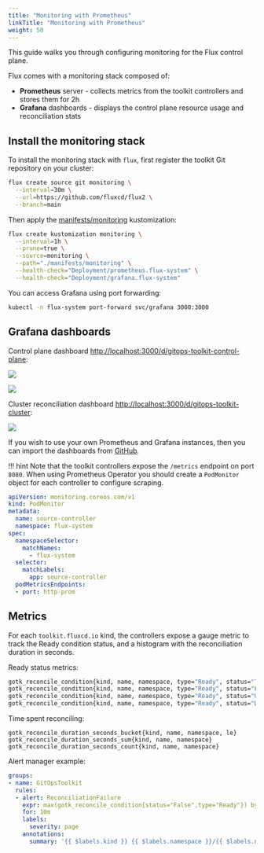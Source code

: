 ```yaml
---
title: "Monitoring with Prometheus"
linkTitle: "Monitoring with Prometheus"
weight: 50
---
```



This guide walks you through configuring monitoring for the Flux control plane.

Flux comes with a monitoring stack composed of:

* **Prometheus** server - collects metrics from the toolkit controllers and stores them for 2h
* **Grafana** dashboards - displays the control plane resource usage and reconciliation stats

## Install the monitoring stack

To install the monitoring stack with `flux`, first register the toolkit Git repository on your cluster:

```sh
flux create source git monitoring \
  --interval=30m \
  --url=https://github.com/fluxcd/flux2 \
  --branch=main
```

Then apply the [manifests/monitoring](https://github.com/fluxcd/flux2/tree/main/manifests/monitoring)
kustomization:

```sh
flux create kustomization monitoring \
  --interval=1h \
  --prune=true \
  --source=monitoring \
  --path="./manifests/monitoring" \
  --health-check="Deployment/prometheus.flux-system" \
  --health-check="Deployment/grafana.flux-system"
```

You can access Grafana using port forwarding:

```sh
kubectl -n flux-system port-forward svc/grafana 3000:3000
```

## Grafana dashboards

Control plane dashboard [http://localhost:3000/d/gitops-toolkit-control-plane](http://localhost:3000/d/gitops-toolkit-control-plane/gitops-toolkit-control-plane):

![](../_files/cp-dashboard-p1.png)

![](../_files/cp-dashboard-p2.png)

Cluster reconciliation dashboard [http://localhost:3000/d/gitops-toolkit-cluster](http://localhost:3000/d/gitops-toolkit-cluster/gitops-toolkit-cluster-stats):

![](../_files/cluster-dashboard.png)

If you wish to use your own Prometheus and Grafana instances, then you can import the dashboards from
[GitHub](https://github.com/fluxcd/flux2/tree/main/manifests/monitoring/grafana/dashboards).

!!! hint
    Note that the toolkit controllers expose the `/metrics` endpoint on port `8080`.
    When using Prometheus Operator you should create a `PodMonitor` object for each controller to configure scraping.

```yaml
apiVersion: monitoring.coreos.com/v1
kind: PodMonitor
metadata:
  name: source-controller
  namespace: flux-system
spec:
  namespaceSelector:
    matchNames:
      - flux-system
  selector:
    matchLabels:
      app: source-controller
  podMetricsEndpoints:
  - port: http-prom
```

## Metrics

For each `toolkit.fluxcd.io` kind,
the controllers expose a gauge metric to track the Ready condition status,
and a histogram with the reconciliation duration in seconds.

Ready status metrics:

```sh
gotk_reconcile_condition{kind, name, namespace, type="Ready", status="True"}
gotk_reconcile_condition{kind, name, namespace, type="Ready", status="False"}
gotk_reconcile_condition{kind, name, namespace, type="Ready", status="Unknown"}
gotk_reconcile_condition{kind, name, namespace, type="Ready", status="Deleted"}
```

Time spent reconciling:

```
gotk_reconcile_duration_seconds_bucket{kind, name, namespace, le}
gotk_reconcile_duration_seconds_sum{kind, name, namespace}
gotk_reconcile_duration_seconds_count{kind, name, namespace}
```

Alert manager example:

```yaml
groups:
- name: GitOpsToolkit
  rules:
  - alert: ReconciliationFailure
    expr: max(gotk_reconcile_condition{status="False",type="Ready"}) by (namespace, name, kind) + on(namespace, name, kind) (max(gotk_reconcile_condition{status="Deleted"}) by (namespace, name, kind)) * 2 == 1
    for: 10m
    labels:
      severity: page
    annotations:
      summary: '{{ $labels.kind }} {{ $labels.namespace }}/{{ $labels.name }} reconciliation has been failing for more than ten minutes.'
```
